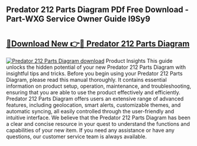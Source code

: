## Predator 212 Parts Diagram PDf Free Download - Part-WXG Service Owner Guide I9Sy9

# <h2><a href="http://dfnciu.blite.top/?on=Predator+212+Parts+Diagram">🔗Download New 👉🔴 Predator 212 Parts Diagram</a></h2>

[![Predator 212 Parts Diagram download](https://i.imgur.com/lujVjoI.png)](http://dfnciu.blite.top/?on=Predator+212+Parts+Diagram)
Product Insights This guide unlocks the hidden potential of your new Predator 212 Parts Diagram with insightful tips and tricks. Before you begin using your Predator 212 Parts Diagram, please read this manual thoroughly. It contains essential information on product setup, operation, maintenance, and troubleshooting, ensuring that you are able to use the product effectively and efficiently. Predator 212 Parts Diagram offers users an extensive range of advanced features, including geolocation, smart alerts, customizable themes, and automatic syncing, all easily controlled through the user-friendly and intuitive interface. We believe that the Predator 212 Parts Diagram has been a clear and concise resource in your quest to understand the functions and capabilities of your new item. If you need any assistance or have any questions, our customer service team is always available.
